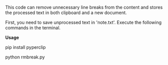 This code can remove unnecessary line breaks from the content and stores the processed text in both clipboard and a new document.

First, you need to save unprocessed text in 'note.txt'.
Execute the following commands in the terminal. 


**Usage**

pip install pyperclip

python rmbreak.py
